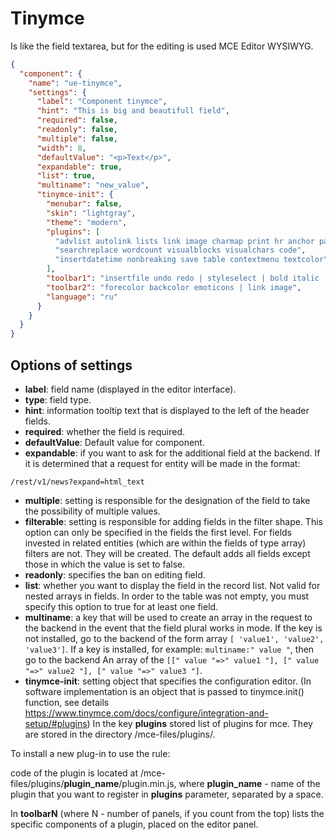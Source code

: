 # Tinymce

Is like the field textarea, but for the editing is used MCE Editor WYSIWYG.

```json
{
  "component": {
    "name": "ue-tinymce",
    "settings": {
      "label": "Component tinymce",
      "hint": "This is big and beautifull field",
      "required": false,
      "readonly": false,
      "multiple": false,
      "width": 8,
      "defaultValue": "<p>Text</p>",
      "expandable": true,
      "list": true,
      "multiname": "new_value",
      "tinymce-init": {
        "menubar": false,
        "skin": "lightgray",
        "theme": "modern",
        "plugins": [
          "advlist autolink lists link image charmap print hr anchor pagebreak",
          "searchreplace wordcount visualblocks visualchars code",
          "insertdatetime nonbreaking save table contextmenu textcolor"
        ],
        "toolbar1": "insertfile undo redo | styleselect | bold italic | alignleft aligncenter alignright alignjustify | bullist numlist outdent indent",
        "toolbar2": "forecolor backcolor emoticons | link image",
        "language": "ru"
      }
    }
  }
}
```

## Options of **settings**

* **label**: field name (displayed in the editor interface).
* **type**: field type.
* **hint**: information tooltip text that is displayed to the left of the header fields.
* **required**: whether the field is required.
* **defaultValue**: Default value for component.
* **expandable**: if you want to ask for the additional field at the backend. If it is determined that a request for entity will be made in the format:

```
/rest/v1/news?expand=html_text
```

* **multiple**: setting is responsible for the designation of the field to take the possibility of multiple values.
* **filterable**: setting is responsible for adding fields in the filter shape. This option can only be specified in the fields
the first level. For fields invested in related entities (which are within the fields of type array) filters are not.
They will be created. The default adds all fields except those in which the value is set to false.
* **readonly**: specifies the ban on editing field.
* **list**: whether you want to display the field in the record list. Not valid for nested arrays in fields. In order to
the table was not empty, you must specify this option to true for at least one field.
* **multiname**: a key that will be used to create an array in the request to the backend in the event that the field
plural works in mode. If the key is not installed, go to the backend of the form array
`[ 'value1', 'value2', 'value3']`. If a key is installed, for example: `multiname:" value "`, then go to the backend
An array of the `[[" value "=>" value1 "], [" value "=>" value2 "], [" value "=>" value3 "]`.
* **tinymce-init**: setting object that specifies the configuration editor.
(In software implementation is an object that is passed to tinymce.init() function, see details https://www.tinymce.com/docs/configure/integration-and-setup/#plugins)
In the key **plugins** stored list of plugins for mce. They are stored in the directory /mce-files/plugins/.

To install a new plug-in to use the rule:

code of the plugin is located at /mce-files/plugins/**plugin_name**/plugin.min.js,
where **plugin_name** - name of the plugin that you want to register in **plugins** parameter, separated by a space.

In **toolbarN** (where N - number of panels, if you count from the top) lists the specific components of a plugin,
placed on the editor panel.
